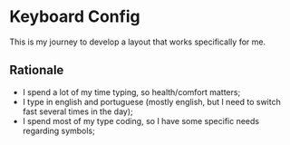 # Keyboard Config

This is my journey to develop a layout that works specifically for me.

## Rationale

- I spend a lot of my time typing, so health/comfort matters;
- I type in english and portuguese (mostly english, but I need to switch fast several times in the day);
- I spend most of my type coding, so I have some specific needs regarding symbols;
